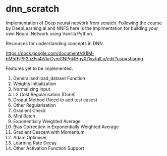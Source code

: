 # dnn_scratch
Implementation of Deep neural network from scratch. Following the course by DeepLearning.ai and NNFS here is the implmentation for building your own Neural Network using Vanilla Python. 

Resources for understanding concepts in DNN

https://docs.google.com/document/d/1lM-hM5fFjPF2nZFn4iVkrCymGNPgklHgyXt1vvfqlLo/edit?usp=sharing

Features yet to be implemented.
  1. Generalised load_dataset Function
  2. Weights Initialization
  3. Normalizing Input
  4. L2 Cost Regularisation (Done)
  5. Droput Method (Need to add test cases)
  6. Other Regularisation
  7. Gradient Check
  8. Mini Batch
  9. Exponentially Weighted Average
  10. Bias Correction in Exponentially Weighted Average
  11. Gradient Descent with Momentum
  12. Adam Optimiser
  13. Learning Rate Decay
  14. Other Activation Function Support
